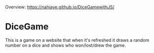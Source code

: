 Overview:   https://nahiaye.github.io/DiceGamewithJS/
# DiceGame
This is a game on a website that when it's refreshed it draws a random number on a dice and shows who won/lost/drew the game.
